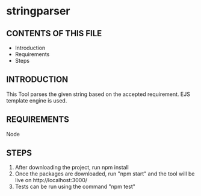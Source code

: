 # stringparser
CONTENTS OF THIS FILE
---------------------

 * Introduction
 * Requirements
 * Steps

INTRODUCTION
-------------------

This Tool parses the given string based on the accepted requirement. EJS template engine is used.

REQUIREMENTS
-------------------

Node

STEPS
-------------------

1) After downloading the project, run npm install
2) Once the packages are downloaded, run "npm start" and the tool will be live on http://localhost:3000/
3) Tests can be run using the command "npm test"


